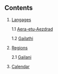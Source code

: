 ## Contents

1. [Langages](/games/Ebad/languages/README.md)

    1.1 [Aera-etu-Aezdrad](/games/Ebad/languages/Aera-etu-Aezdrad/README.md)

    1.2 [Gailathi](/games/Ebad/languages/Gailathi/README.md)
2. [Regions](/games/Ebad/regions/README.md)

    2.1 [Gailani](/games/Ebad/regions/Gailani/README.md)

3. [Calendar](/games/Ebad/calendar/README.md)

